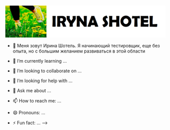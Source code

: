 ![Header](https://github.com/Irlama/Irlama/blob/main/assets/1.png)

- 🔭 Меня зовут Ирина Шотель. Я начинающий тестировщик, еще без опыта, но с большим желанием развиваться в этой области

- 🌱 I’m currently learning ...
- 👯 I’m looking to collaborate on ...
- 🤔 I’m looking for help with ...
- 💬 Ask me about ...
- 📫 How to reach me: ...
- 😄 Pronouns: ...
- ⚡ Fun fact: ...
-->
